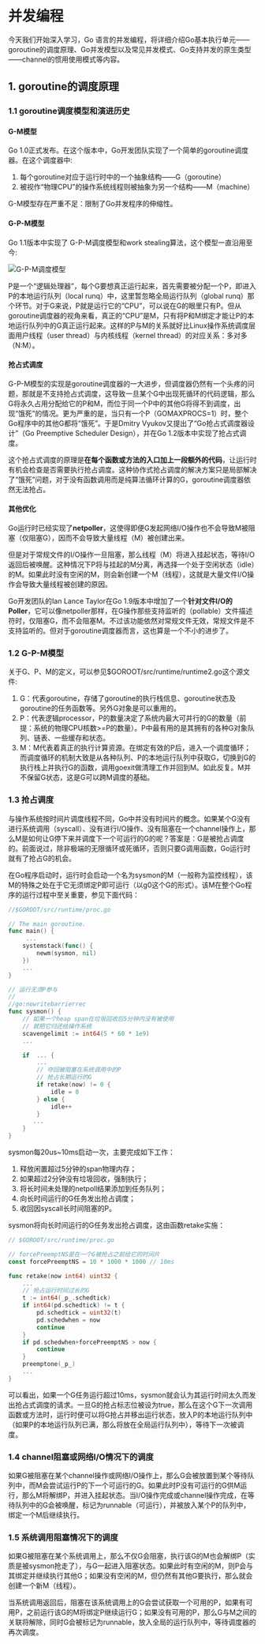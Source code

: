 # 并发编程


今天我们开始深入学习，Go 语言的并发编程，将详细介绍Go基本执行单元——goroutine的调度原理、Go并发模型以及常见并发模式、Go支持并发的原生类型——channel的惯用使用模式等内容。
<!-- more -->

## 1. goroutine的调度原理
### 1.1 goroutine调度模型和演进历史
#### G-M模型
Go 1.0正式发布。在这个版本中，Go开发团队实现了一个简单的goroutine调度器。在这个调度器中:
1. 每个goroutine对应于运行时中的一个抽象结构——G（goroutine）
2. 被视作“物理CPU”的操作系统线程则被抽象为另一个结构——M（machine）

G-M模型存在严重不足：限制了Go并发程序的伸缩性。

#### G-P-M模型
Go 1.1版本中实现了 G-P-M调度模型和work stealing算法，这个模型一直沿用至今:

![G-P-M调度模型](/images/go/expert/g_m_p.png)

P是一个“逻辑处理器”，每个G要想真正运行起来，首先需要被分配一个P，即进入P的本地运行队列（local runq）中，这里暂忽略全局运行队列（global runq）那个环节。对于G来说，P就是运行它的“CPU”，可以说在G的眼里只有P。但从goroutine调度器的视角来看，真正的“CPU”是M，只有将P和M绑定才能让P的本地运行队列中的G真正运行起来。这样的P与M的关系就好比Linux操作系统调度层面用户线程（user thread）与内核线程（kernel thread）的对应关系：多对多（N:M）。

#### 抢占式调度
G-P-M模型的实现是goroutine调度器的一大进步，但调度器仍然有一个头疼的问题，那就是不支持抢占式调度，这导致一旦某个G中出现死循环的代码逻辑，那么G将永久占用分配给它的P和M，而位于同一个P中的其他G将得不到调度，出现“饿死”的情况。更为严重的是，当只有一个P（GOMAXPROCS=1）时，整个Go程序中的其他G都将“饿死”。于是Dmitry Vyukov又提出了“Go抢占式调度器设计”（Go Preemptive Scheduler Design），并在Go 1.2版本中实现了抢占式调度。

这个抢占式调度的原理是**在每个函数或方法的入口加上一段额外的代码**，让运行时有机会检查是否需要执行抢占调度。这种协作式抢占调度的解决方案只是局部解决了“饿死”问题，对于没有函数调用而是纯算法循环计算的G，goroutine调度器依然无法抢占。

#### 其他优化
Go运行时已经实现了**netpoller**，这使得即便G发起网络I/O操作也不会导致M被阻塞（仅阻塞G），因而不会导致大量线程（M）被创建出来。

但是对于常规文件的I/O操作一旦阻塞，那么线程（M）将进入挂起状态，等待I/O返回后被唤醒。这种情况下P将与挂起的M分离，再选择一个处于空闲状态（idle）的M。如果此时没有空闲的M，则会新创建一个M（线程），这就是大量文件I/O操作会导致大量线程被创建的原因。

Go开发团队的Ian Lance Taylor在Go 1.9版本中增加了一个**针对文件I/O的Poller**，它可以像netpoller那样，在G操作那些支持监听的（pollable）文件描述符时，仅阻塞G，而不会阻塞M。不过该功能依然对常规文件无效，常规文件是不支持监听的。但对于goroutine调度器而言，这也算是一个不小的进步了。

### 1.2 G-P-M模型
关于G、P、M的定义，可以参见$GOROOT/src/runtime/runtime2.go这个源文件:
1. G：代表goroutine，存储了goroutine的执行栈信息、goroutine状态及goroutine的任务函数等。另外G对象是可以重用的。
2. P：代表逻辑processor，P的数量决定了系统内最大可并行的G的数量（前提：系统的物理CPU核数>=P的数量）。P中最有用的是其拥有的各种G对象队列、链表、一些缓存和状态。
3. M：M代表着真正的执行计算资源。在绑定有效的P后，进入一个调度循环；而调度循环的机制大致是从各种队列、P的本地运行队列中获取G，切换到G的执行栈上并执行G的函数，调用goexit做清理工作并回到M。如此反复。M并不保留G状态，这是G可以跨M调度的基础。

### 1.3 抢占调度
与操作系统按时间片调度线程不同，Go中并没有时间片的概念。如果某个G没有进行系统调用（syscall）、没有进行I/O操作、没有阻塞在一个channel操作上，那么M是如何让G停下来并调度下一个可运行的G的呢？答案是：G是被抢占调度的。前面说过，除非极端的无限循环或死循环，否则只要G调用函数，Go运行时就有了抢占G的机会。

在Go程序启动时，运行时会启动一个名为sysmon的M（一般称为监控线程），该M的特殊之处在于它无须绑定P即可运行（以g0这个G的形式）。该M在整个Go程序的运行过程中至关重要，参见下面代码：

```go
//$GOROOT/src/runtime/proc.go

// The main goroutine.
func main() {
     ...
    systemstack(func() {
        newm(sysmon, nil)
    })
    ...
}

// 运行无须P参与
//
//go:nowritebarrierrec
func sysmon() {
    // 如果一个heap span在垃圾回收后5分钟内没有被使用
    // 就把它归还给操作系统
    scavengelimit := int64(5 * 60 * 1e9)
    ...

    if  ... {
        ...
        // 夺回被阻塞在系统调用中的P
        // 抢占长期运行的G
        if retake(now) != 0 {
            idle = 0
        } else {
            idle++
        }
       ...
    }
}
```

sysmon每20us~10ms启动一次，主要完成如下工作：
1. 释放闲置超过5分钟的span物理内存；
2. 如果超过2分钟没有垃圾回收，强制执行；
3. 将长时间未处理的netpoll结果添加到任务队列；
4. 向长时间运行的G任务发出抢占调度；
5. 收回因syscall长时间阻塞的P。

sysmon将向长时间运行的G任务发出抢占调度，这由函数retake实施：

```go
// $GOROOT/src/runtime/proc.go

// forcePreemptNS是在一个G被抢占之前给它的时间片
const forcePreemptNS = 10 * 1000 * 1000 // 10ms

func retake(now int64) uint32 {
    ...
    // 抢占运行时间过长的G
    t := int64(_p_.schedtick)
    if int64(pd.schedtick) != t {
        pd.schedtick = uint32(t)
        pd.schedwhen = now
        continue
    }
    if pd.schedwhen+forcePreemptNS > now {
        continue
    }
    preemptone(_p_)
    ...
}
```

可以看出，如果一个G任务运行超过10ms，sysmon就会认为其运行时间太久而发出抢占式调度的请求。一旦G的抢占标志位被设为true，那么在这个G下一次调用函数或方法时，运行时便可以将G抢占并移出运行状态，放入P的本地运行队列中（如果P的本地运行队列已满，那么将放在全局运行队列中），等待下一次被调度。

### 1.4 channel阻塞或网络I/O情况下的调度
如果G被阻塞在某个channel操作或网络I/O操作上，那么G会被放置到某个等待队列中，而M会尝试运行P的下一个可运行的G。如果此时P没有可运行的G供M运行，那么M将解绑P，并进入挂起状态。当I/O操作完成或channel操作完成，在等待队列中的G会被唤醒，标记为runnable（可运行），并被放入某个P的队列中，绑定一个M后继续执行。

### 1.5 系统调用阻塞情况下的调度
如果G被阻塞在某个系统调用上，那么不仅G会阻塞，执行该G的M也会解绑P（实质是被sysmon抢走了），与G一起进入阻塞状态。如果此时有空闲的M，则P会与其绑定并继续执行其他G；如果没有空闲的M，但仍然有其他G要执行，那么就会创建一个新M（线程）。

当系统调用返回后，阻塞在该系统调用上的G会尝试获取一个可用的P，如果有可用P，之前运行该G的M将绑定P继续运行G；如果没有可用的P，那么G与M之间的关联将解除，同时G会被标记为runnable，放入全局的运行队列中，等待调度器的再次调度。


